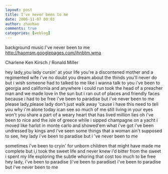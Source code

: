 ```yaml
---
layout: post
title: I've never been to me
date: 2006-11-07 00:03
author: zhaohao
comments: true
categories: [weblog]
---
```

<div>

background music:I've never been to me
<a href="http://haomsm.googlepages.com/ihnbtm.wma"><span style="color: #ff6600;"><u>http://haomsm.googlepages.com/ihnbtm.wma</u></span></a>

Charlene
Ken Kirsch / Ronald Miller

hey lady,you lady
cursin' at your life
you're a discontened mother
and a regimented wife
i've no doubt you dream about
the thinds you'll never do
but i wish someone had to talked to me
like i wanna talk to you
i've been to georgia and california
and anywhere i could run
took the head of a preacher man
and we made love in the sun
but i ran out of places and friendly faces
because i had to be free
i've been to paradise
but i've never been to me
please lady,please lady
don't just walk away
'cause i have this need to tell you
why i'm alone today
ican see so much of me
still living in your eyes
won't you share a part of a weary heart
that has lived million lies
oh i've been to nice and the isle of greece
while i sipped champagne on a yacht
i moved like harlot in monte carlo
and showed'em what i've got
i've been undressed by kings
and i've seen some things
that a woman ain't supposed to see,
hey lady i've been to paradise
but i 've never been to me

sometimes i've been to cryin'
for unborn children
that might have made me complete
but i,i took the sweet life
and never knew
i'd bitter from the sweet
i spent my life exploring the subtle whoring
that cost too much to be free hey lady,
i've been to paradise (i've been to paradise)
i've been to paradise
but i've never been to me

</div>
